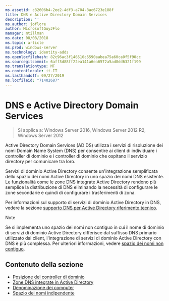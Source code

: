 ```yaml
---
ms.assetid: c32606b4-2ee2-4df3-a704-8ac6723e188f
title: DNS e Active Directory Domain Services
description: ''
ms.author: joflore
author: MicrosoftGuyJFlo
manager: mtillman
ms.date: 08/08/2018
ms.topic: article
ms.prod: windows-server
ms.technology: identity-adds
ms.openlocfilehash: 82c96ac3f146510c5590aabea75a60ca0f5f90cc
ms.sourcegitcommit: 6aff3d88ff22ea141a6ea6572a5ad8dd6321f199
ms.translationtype: MT
ms.contentlocale: it-IT
ms.lasthandoff: 09/27/2019
ms.locfileid: "71402687"
---
```

# <a name="dns-and-ad-ds"></a>DNS e Active Directory Domain Services

>Si applica a: Windows Server 2016, Windows Server 2012 R2, Windows Server 2012

Active Directory Domain Services (AD DS) utilizza i servizi di risoluzione dei nomi Domain Name System (DNS) per consentire ai client di individuare i controller di dominio e i controller di dominio che ospitano il servizio directory per comunicare tra loro.  
  
Servizi di dominio Active Directory consente un'integrazione semplificata dello spazio dei nomi Active Directory in uno spazio dei nomi DNS esistente. Le funzionalità come le zone DNS integrate Active Directory rendono più semplice la distribuzione di DNS eliminando la necessità di configurare le zone secondarie e quindi di configurare i trasferimenti di zona.  
  
Per informazioni sul supporto di servizi di dominio Active Directory in DNS, vedere la sezione [supporto DNS per Active Directory riferimento tecnico](https://go.microsoft.com/fwlink/?LinkID=48147).  
  
> [!NOTE]  
> Se si implementa uno spazio dei nomi non contiguo in cui il nome di dominio di servizi di dominio Active Directory differisce dal suffisso DNS primario utilizzato dai client, l'integrazione di servizi di dominio Active Directory con DNS è più complessa. Per ulteriori informazioni, vedere [spazio dei nomi non contiguo](../../ad-ds/plan/../../ad-ds/plan/Disjoint-Namespace.md).  
  
## <a name="in-this-section"></a>Contenuto della sezione  
  
- [Posizione del controller di dominio](../../ad-ds/plan/Domain-Controller-Location.md)  
- [Zone DNS integrate in Active Directory](../../ad-ds/plan/Active-Directory-Integrated-DNS-Zones.md)  
- [Denominazione dei computer](../../ad-ds/plan/Computer-Naming.md)  
- [Spazio dei nomi indipendente](../../ad-ds/plan/../../ad-ds/plan/Disjoint-Namespace.md)  
